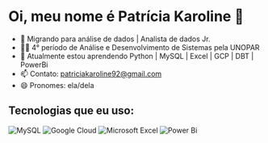 # Oi, meu nome é Patrícia Karoline 🌷

- 🔭 Migrando para análise de dados | Analista de dados Jr.
- 🧑‍🎓 4° período de Análise e Desenvolvimento de Sistemas pela UNOPAR
- 🌱 Atualmente estou aprendendo Python | MySQL | Excel | GCP | DBT | PowerBi
- 📫 Contato: patriciakaroline92@gmail.com
- 😄 Pronomes: ela/dela

 ## Tecnologias que eu uso: 
 ![MySQL](https://img.shields.io/badge/mysql-%2300f.svg?style=for-the-badge&logo=mysql&logoColor=white)
 ![Google Cloud](https://img.shields.io/badge/GoogleCloud-%234285F4.svg?style=for-the-badge&logo=google-cloud&logoColor=white)
 ![Microsoft Excel](https://img.shields.io/badge/Microsoft_Excel-217346?style=for-the-badge&logo=microsoft-excel&logoColor=white)
 ![Power Bi](https://img.shields.io/badge/power_bi-F2C811?style=for-the-badge&logo=powerbi&logoColor=black)
